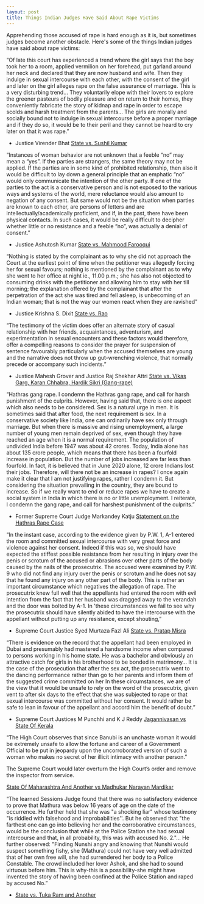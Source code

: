 ```yaml
---
layout: post
title: Things Indian Judges Have Said About Rape Victims
---
```


Apprehending those accused of rape is hard enough as it is, but sometimes judges become another obstacle. Here's some of the things Indian judges have said about rape victims:

“Of late this court has experienced a trend where the girl says that the boy took her to a room, applied vermilion on her forehead, put garland around her neck and declared that they are now husband and wife. Then they indulge in sexual intercourse with each other, with the consent of the girl and later on the girl alleges rape on the false assurance of marriage. This is a very disturbing trend… They voluntarily elope with their lovers to explore the greener pasteurs of bodily pleasure and on return to their homes, they conveniently fabricate the story of kidnap and rape in order to escape scolds and harsh treatment from the parents... The girls are morally and socially bound not to indulge in sexual intercourse before a proper marriage and if they do so, it would be to their peril and they cannot be heard to cry later on that it was rape.”


-   Justice Virender Bhat
    [State vs. Sushil Kumar](http://online.wsj.com/public/resources/documents/RapeJudgement.pdf)

  
  

“Instances of woman behavior are not unknown that a feeble “no” may mean a “yes”. If the parties are strangers, the same theory may not be applied. If the parties are in some kind of prohibited relationship, then also it would be difficult to lay down a general principle that an emphatic “no” would only communicate the intention of the other party. If one of the parties to the act is a conservative person and is not exposed to the various ways and systems of the world, mere reluctance would also amount to negation of any consent. But same would not be the situation when parties are known to each other, are persons of letters and are intellectually/academically proficient, and if, in the past, there have been physical contacts. In such cases, it would be really difficult to decipher whether little or no resistance and a feeble “no”, was actually a denial of consent.”

  

-   Justice Ashutosh Kumar
    [State vs. Mahmood Farooqui](https://indiankanoon.org/doc/160377045/)

  
  

“Nothing is stated by the complainant as to why she did not approach the Court at the earliest point of time when the petitioner was allegedly forcing her for sexual favours; nothing is mentioned by the complainant as to why she went to her office at night ie., 11.00 p.m.; she has also not objected to consuming drinks with the petitioner and allowing him to stay with her till morning; the explanation offered by the complainant that after the perpetration of the act she was tired and fell asleep, is unbecoming of an Indian woman; that is not the way our women react when they are ravished”

  

-   Justice Krishna S. Dixit
    [State vs. Rao](https://www.livelaw.in/pdf_upload/pdf_upload-376983.pdf)

  

“The testimony of the victim does offer an alternate story of casual relationship with her friends, acquaintances, adventurism, and experimentation in sexual encounters and these factors would therefore, offer a compelling reasons to consider the prayer for suspension of sentence favourably particularly when the accused themselves are young and the narrative does not throw up gut-wrenching violence, that normally precede or accompany such incidents.”

  

-   Justice Mahesh Grover and Justice Raj Shekhar Attri
    [State vs. Vikas Garg, Karan Chhabra, Hardik Sikri (Gang-rape)](https://drive.google.com/file/d/0B1HsQbGlNpEfUWtEZE50YWFYd1U/view)

  
  

“Hathras gang rape. I condemn the Hathras gang rape, and call for harsh punishment of the culprits. However, having said that, there is one aspect which also needs to be considered. Sex is a natural urge in men. It is sometimes said that after food, the next requirement is sex. In a conservative society like India, one can ordinarily have sex only through marriage. But when there is massive and rising unemployment, a large number of young men remain deprived of sex, even though they have reached an age when it is a normal requirement. The population of undivided India before 1947 was about 42 crores. Today, India alone has about 135 crore people, which means that there has been a fourfold increase in population. But the number of jobs increased are far less than fourfold. In fact, it is believed that in June 2020 alone, 12 crore Indians lost their jobs. Therefore, will there not be an increase in rapes? I once again make it clear that I am not justifying rapes, rather I condemn it. But considering the situation prevailing in the country, they are bound to increase. So if we really want to end or reduce rapes we have to create a social system in India in which there is no or little unemployment. I reiterate, I condemn the gang rape, and call for harshest punishment of the culprits.”

  

-   Former Supreme Court Judge Markandey Katju
    [Statement on the Hathras Rape Case](https://twitter.com/mkatju/status/1311189690658168832/photo/1)

  
  

“In the instant case, according to the evidence given by P.W. 1, A-1 entered the room and committed sexual intercourse with very great force and violence against her consent. Indeed if this was so, we should have expected the stiffest possible resistance from her resulting in injury over the penis or scrotum of the accused or abrasions over other parts of the body caused by the nails of the prosecutrix. The accused were examined by P.W. 9 who did not find any injury over the penis or scrotum and he does not say that he found any injury on any other part of the body. This is rather an important circumstance which negatives the allegation of rape. The prosecutrix knew full well that the appellants had entered the room with evil intention from the fact that her husband was dragged away to the verandah and the door was bolted by A-1. In 'these circumstances we fail to see why the prosecutrix should have silently abided to have the intercourse with the appellant without putting up any resistance, except shouting,”

  

-   Supreme Court Justice Syed Murtaza Fazl Ali
    [State vs. Pratap Misra](https://indiankanoon.org/doc/1113057/?__cf_chl_jschl_tk__=5b4221ab226c3bbb9f92c15a14d2c73909d46e0b-1593260748-0-AZOzXQd03MG72IOiEiirq1cCc-rGhOd6f54Mejn-yJVWptCrdtc9AZcFdMfcpAhS37G9ocWtsGPlFBa8WcfXx-7JYmKA7b4xblFmt6ydeBZi_VaMQD-u1ZK1hP7RswlmuGEwsuTwnLgObI5mh3DG8-srQ3gS7Kkhid4XnwFSekwf5cZsy6Ti0KibModbCKQVZHfHtwwGJEq9pg_6anf5Iqs6dCFqRrTpOJu5b3ZElnj4STyBGeoLfQ3oNd17Wmq6-UpJ3KKrfCV5pMZFJDJflBMpO78zyWUt9yen7kJJS0u2n4gnYooWJ0MftBQTLqqcIxKlntskA6irLKN7dqR4RaItXDUOJ_u8KETGpu25gvEh)

  

“There is evidence on the record that the appellant had been employed in Dubai and presumably had mastered a handsome income when compared to persons working in his home state. He was a bachelor and obviously an attractive catch for girls in his brotherhood to be bonded in matrimony… It is the case of the prosecution that after the sex act, the prosecutrix went to the dancing performance rather than go to her parents and inform them of the suggested crime committed on her In these circumstances, we are of the view that it would be unsafe to rely on the word of the prosecutrix, given vent to after six days to the effect that she was subjected to rape or that sexual intercourse was committed without her consent. It would rather be safe to lean in favour of the appellant and accord him the benefit of doubt.”

  

-   Supreme Court Justices M Punchhi and K J Reddy
    [Jagannivasan vs State Of Kerala](https://indiankanoon.org/doc/1976678/)

  
  

“The High Court observes that since Banubi is an unchaste woman it would be extremely unsafe to allow the fortune and career of a Government Official to be put in jeopardy upon the uncorroborated version of such a woman who makes no secret of her illicit intimacy with another person.”

  

The Supreme Court would later overturn the High Court’s order and remove the inspector from service.

  

[State Of Maharashtra And Another vs Madhukar Narayan Mardikar](https://indiankanoon.org/doc/524900/)

  

“The learned Sessions Judge found that there was no satisfactory evidence to prove that Mathura was below 16 years of age on the date of the occurrence. He further held that she was "a shocking liar" whose testimony "is riddled with falsehood and improbabilities''. But he observed that "the farthest one can go into believing her and the corroborative circumstances, would be the conclusion that while at the Police Station she had sexual intercourse and that, in all probability, this was with accused No. 2."... He further observed: "Finding Nunshi angry and knowing that Nunshi would suspect something fishy, she (Mathura) could not have very well admitted that of her own free will, she had surrendered her body to a Police Constable. The crowd included her lover Ashok, and she had to sound virtuous before him. This is why-this is a possibility-she might have invented the story of having been confined at the Police Station and raped by accused No.”

  

-   [State vs. Tuka Ram and Another](https://indiankanoon.org/doc/1092711/)
